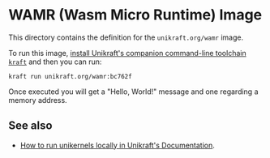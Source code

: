 # WAMR (Wasm Micro Runtime) Image

This directory contains the definition for the `unikraft.org/wamr` image.

To run this image, [install Unikraft's companion command-line toolchain `kraft`](https://unikraft.org/docs/cli) and then you can run:

```
kraft run unikraft.org/wamr:bc762f
```

Once executed you will get a "Hello, World!" message and one regarding a memory address.

## See also

- [How to run unikernels locally in Unikraft's Documentation](https://unikraft.org/docs/cli/running).
